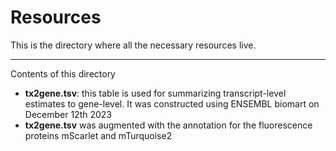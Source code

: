 
# Resources

This is the directory where all the necessary resources live.
***
Contents of this directory
- **tx2gene.tsv**: this table is used for summarizing transcript-level estimates to gene-level. It was constructed using ENSEMBL biomart on December 12th 2023
- **tx2gene.tsv** was augmented with the annotation for the fluorescence proteins mScarlet and mTurquoise2
